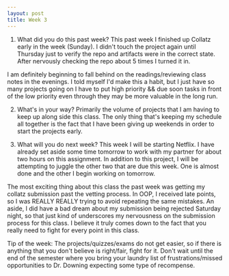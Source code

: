 ```yaml
---
layout: post
title: Week 3
---
```



1. What did you do this past week?
This past week I finished up Collatz early in the week (Sunday). I didn't touch the project again until Thursday just to verify the repo and artifacts were in the correct state. After nervously checking the repo about 5 times I turned it in. 

I am definitely beginning to fall behind on the readings/reviewing class notes in the evenings. I told myself I'd make this a habit, but I just have so many projects going on I have to put high priority && due soon tasks in front of the low priority even through they may be more valuable in the long run. 

2. What's in your way?
Primarily the volume of projects that I am having to keep up along side this class. The only thing that's keeping my schedule all together is the fact that I have been giving up weekends in order to start the projects early.

3. What will you do next week?
This week I will be starting Netflix. I have already set aside some time tomorrow to work with my partner for about two hours on this assignment. In addition to this project, I will be attempting to juggle the other two that are due this week. One is almost done and the other I begin working on tomorrow. 

The most exciting thing about this class the past week was getting my collatz submission past the vetting process. In OOP, I received late points, so I was REALLY REALLY trying to avoid repeating the same mistakes. An aside, I did have a bad dream about my submission being rejected Saturday night, so that just kind of underscores my nervousness on the submission process for this class. I believe it truly comes down to the fact that you really need to fight for every point in this class. 

Tip of the week: The projects/quizzes/exams do not get easier, so if there is anything that you don't believe is right/fair, fight for it. Don't wait until the end of the semester where you bring your laundry list of frustrations/missed opportunities to Dr. Downing expecting some type of recompense. 
